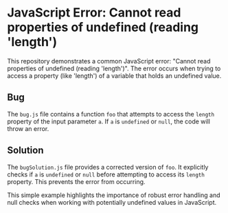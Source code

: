 # JavaScript Error: Cannot read properties of undefined (reading 'length')

This repository demonstrates a common JavaScript error: "Cannot read properties of undefined (reading 'length')".  The error occurs when trying to access a property (like 'length') of a variable that holds an undefined value.

## Bug

The `bug.js` file contains a function `foo` that attempts to access the `length` property of the input parameter `a`. If `a` is `undefined` or `null`, the code will throw an error.

## Solution

The `bugSolution.js` file provides a corrected version of `foo`. It explicitly checks if `a` is `undefined` or `null` before attempting to access its `length` property.  This prevents the error from occurring.

This simple example highlights the importance of robust error handling and null checks when working with potentially undefined values in JavaScript.